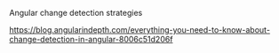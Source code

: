 Angular change detection strategies

https://blog.angularindepth.com/everything-you-need-to-know-about-change-detection-in-angular-8006c51d206f

